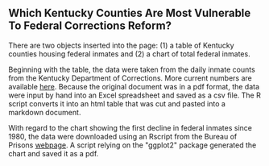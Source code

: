 <h2>Which Kentucky Counties Are Most Vulnerable To Federal Corrections Reform?</h2>

There are two objects inserted into the page:  (1) a table of Kentucky counties housing federal inmates and (2) a chart of total federal inmates.

Beginning with the table, the data were taken from the daily inmate counts from the Kentucky Department of Corrections.  More current numbers are available [here](http://corrections.ky.gov/about/Pages/ResearchandStatistics.aspx).  Because the original document was in a pdf format, the data were input by hand into an Excel spreadsheet and saved as a csv file.  The R script converts it into an html table that was cut and pasted into a markdown document.

With regard to the chart showing the first decline in federal inmates since 1980, the data were downloaded using an Rscript from the Bureau of Prisons [webpage](https://www.bop.gov/about/statistics/).  A script relying on the "ggplot2" package generated the chart and saved it as a pdf.
